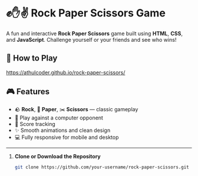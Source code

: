 # ✊✋✌️ Rock Paper Scissors Game

A fun and interactive **Rock Paper Scissors** game built using **HTML**, **CSS**, and **JavaScript**. Challenge yourself or your friends and see who wins!

## 🚀 How to Play

https://athulcoder.github.io/rock-paper-scissors/

## 🎮 Features

- 🪨 **Rock**, 📄 **Paper**, ✂️ **Scissors** — classic gameplay
- 🤖 Play against a computer opponent
- 💯 Score tracking
- ✨ Smooth animations and clean design
- 💻 Fully responsive for mobile and desktop

---

1. **Clone or Download the Repository**
   ```bash
   git clone https://github.com/your-username/rock-paper-scissors.git
   ```
